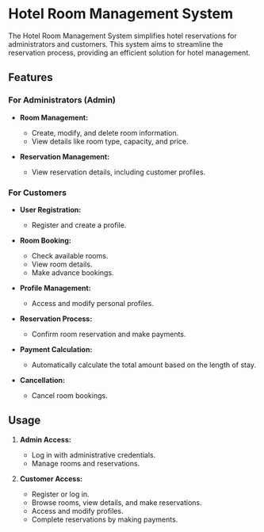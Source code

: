 # Hotel Room Management System

The Hotel Room Management System simplifies hotel reservations for administrators and customers. This system aims to streamline the reservation process, providing an efficient solution for hotel management.

## Features

### For Administrators (Admin)

- **Room Management:**
  - Create, modify, and delete room information.
  - View details like room type, capacity, and price.

- **Reservation Management:**
  - View reservation details, including customer profiles.

### For Customers

- **User Registration:**
  - Register and create a profile.

- **Room Booking:**
  - Check available rooms.
  - View room details.
  - Make advance bookings.

- **Profile Management:**
  - Access and modify personal profiles.

- **Reservation Process:**
  - Confirm room reservation and make payments.

- **Payment Calculation:**
  - Automatically calculate the total amount based on the length of stay.

- **Cancellation:**
  - Cancel room bookings.

## Usage

1. **Admin Access:**
   - Log in with administrative credentials.
   - Manage rooms and reservations.

2. **Customer Access:**
   - Register or log in.
   - Browse rooms, view details, and make reservations.
   - Access and modify profiles.
   - Complete reservations by making payments.
